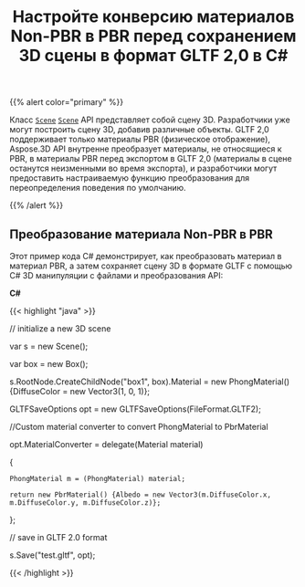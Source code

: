 ﻿---
title: Настройте конверсию материалов Non-PBR в PBR перед сохранением 3D сцены в формат GLTF 2,0 в C#
linktitle: Настройте конверсию материалов Non-PBR в PBR перед сохранением сцены 3D в формат GLTF 2,0
type: docs
weight: 70
url: /ru/net/customize-non-pbr-to-pbr-materials-conversion-before-saving-3d-scenes-to-gltf-2-0-format/
description: Класс сцены Aspose.3D API представляет собой сцену 3D. Разработчики уже могут построить сцену 3D, добавив различные объекты. GLTF 2,0 поддерживает только материалы PBR (физическое отображение), Aspose.3D API внутренне преобразует материалы, не относящиеся к PBR, в материалы PBR перед экспортом в GLTF 2,0.
---
{{% alert color="primary" %}} 

Класс [`Scene`](https://reference.aspose.com/3d/net/aspose.threed/scene) [`Scene`](https://reference.aspose.com/3d/net/aspose.threed/scene) API представляет собой сцену 3D. Разработчики уже могут построить сцену 3D, добавив различные объекты. GLTF 2,0 поддерживает только материалы PBR (физическое отображение), Aspose.3D API внутренне преобразует материалы, не относящиеся к PBR, в материалы PBR перед экспортом в GLTF 2,0 (материалы в сцене останутся неизменными во время экспорта), и разработчики могут предоставить настраиваемую функцию преобразования для переопределения поведения по умолчанию.

{{% /alert %}} 
## **Преобразование материала Non-PBR в PBR**
Этот пример кода C# демонстрирует, как преобразовать материал в материал PBR, а затем сохраняет сцену 3D в формате GLTF с помощью C# 3D манипуляции с файлами и преобразования API:

**C#**

{{< highlight "java" >}}

 // initialize a new 3D scene

var s = new Scene();

var box = new Box();

s.RootNode.CreateChildNode("box1", box).Material = new PhongMaterial() {DiffuseColor = new Vector3(1, 0, 1)};

GLTFSaveOptions opt = new GLTFSaveOptions(FileFormat.GLTF2);

//Custom material converter to convert PhongMaterial to PbrMaterial

opt.MaterialConverter = delegate(Material material)

{

    PhongMaterial m = (PhongMaterial) material;

    return new PbrMaterial() {Albedo = new Vector3(m.DiffuseColor.x, m.DiffuseColor.y, m.DiffuseColor.z)};

};

// save in GLTF 2.0 format

s.Save("test.gltf", opt);

{{< /highlight >}}

